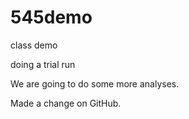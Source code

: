 # 545demo
class demo

doing a trial run


We are going to do some more analyses.

Made a change on GitHub.
